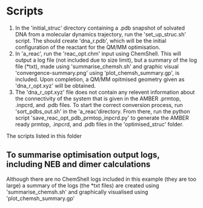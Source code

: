 # Scripts

1. In the 'initial\_struc' directory containing a .pdb snapshot of solvated DNA from a molecular dynamics trajectory, run the 'set\_up\_struc.sh' script. The should create 'dna\_r.pdb', which will be the initial configuration of the reactant for the QM/MM optimisation.</br>
2. In 'a\_reac', run the 'reac\_opt.chm' input using ChemShell. This will output a log file (not included due to size limit), but a summary of the log file (\*txt), made using 'summarise\_chemsh.sh' and graphic visual 'convergence-summary.png' using 'plot\_chemsh\_summary.gp', is included. Upon completion, a QM/MM opitmised geometry given as 'dna\_r\_opt.xyz' will be obtained.</br>
3. The 'dna\_r\_opt.xyz' file does not contain any relevent information about the connectivity of the system that is given in the AMBER .prmtop, .inpcrd, and .pdb files. To start the correct conversion process, run 'sort\_pdbs\_out.sh' in the 'a\_reac'directory. From there, run the python script 'save\_reac\_opt\_pdb\_prmtop\_inpcrd.py' to generate the AMBER ready prmtop, .inpcrd, and .pdb files in the 'optimised\_struc' folder.</br>



The scripts listed in this folder 


## To summarise optimisation output logs, including NEB and dimer calculations
Although there are no ChemShell logs included in this example (they are too large) a summary of the logs (the \*txt files) are created using 'summarise\_chemsh.sh' and graphically visualised using 'plot\_chemsh\_summary.gp'
